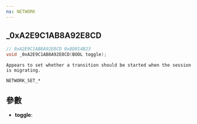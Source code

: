 ```yaml
---
ns: NETWORK
---
```

## _0xA2E9C1AB8A92E8CD

```c
// 0xA2E9C1AB8A92E8CD 0x8D014B23
void _0xA2E9C1AB8A92E8CD(BOOL toggle);
```

```
Appears to set whether a transition should be started when the session is migrating.

NETWORK_SET_*
```

## 參數
* **toggle**: 

